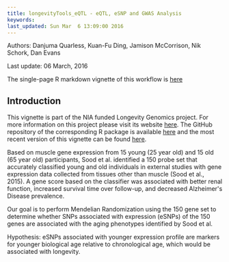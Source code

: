 ```yaml
---
title: longevityTools_eQTL - eQTL, eSNP and GWAS Analysis 
keywords: 
last_updated: Sun Mar  6 13:09:00 2016
---
```

Authors: Danjuma Quarless, Kuan-Fu Ding, Jamison McCorrison, Nik Schork, Dan Evans

Last update: 06 March, 2016 

The single-page R markdown vignette of this workflow is [here](https://htmlpreview.github.io/?https://github.com/tgirke/longevityTools/blob/master/vignettes/longevityTools_eQTL.html)

## Introduction 
This vignette is part of the NIA funded Longevity Genomics project. For more information on this project please visit its 
website [here](http://www.longevitygenomics.org/projects/). The GitHub repository of the corresponding R package 
is available <a href="https://github.com/tgirke/longevityTools">here</a> and the most recent version of this 
vignette can be found <a href="https://htmlpreview.github.io/?https://github.com/tgirke/longevityTools/blob/master/vignettes/longevityTools_eQTL.html">here</a>.

Based on muscle gene expression from 15 young (25 year old) and 15 old (65 year old) participants, Sood et al. identified a 150 probe set that accurately classified young and old individuals in external studies with gene expression data collected from tissues other than muscle (Sood et al., 2015). A gene score based on the classifier was associated with better renal function, increased survival time over follow-up, and decreased Alzheimer's Disease prevalence.

Our goal is to perform Mendelian Randomization using the 150 gene set to determine whether SNPs associated with expression (eSNPs) of the 150 genes are associated with the aging phenotypes identified by Sood et al.

Hypothesis: eSNPs associated with younger expression profile are markers for younger biological age relative to chronological age, which would be associated with longevity.


